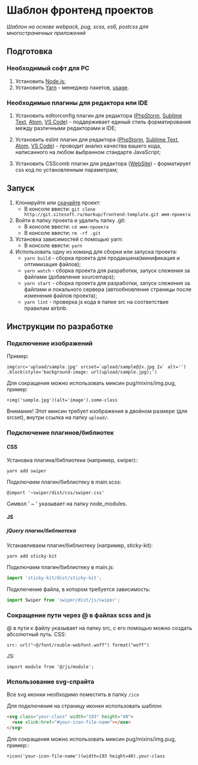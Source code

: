 # Шаблон фронтенд проектов

_Шаблон на основе webpack, pug, scss, es6, postcss для многостраничных приложений_

## Подготовка

### Необходимый софт для PC

1.  Установить [Node.js](https://nodejs.org/en/);
2.  Установить [Yarn](https://yarnpkg.com/lang/en/) - менеджер пакетов, [usage](https://yarnpkg.com/en/docs/usage).

### Необходимые плагины для редактора или IDE

1.  Установить editorconfig плагин для редактора ([PhpStorm](https://plugins.jetbrains.com/plugin/7294-editorconfig), [Sublime Text](https://packagecontrol.io/packages/EditorConfig), [Atom](https://atom.io/packages/linter-eslint), [VS Code](https://marketplace.visualstudio.com/items?itemName=EditorConfig.EditorConfig)) - поддерживает единый стиль форматирования между различными редакторами и IDE;

2.  Установить eslint плагин для редактора ([PhpStorm](https://www.jetbrains.com/help/phpstorm/eslint.html), [Sublime Text](https://packagecontrol.io/packages/ESLint), [Atom](https://atom.io/packages/editorconfig), [VS Code](https://marketplace.visualstudio.com/items?itemName=dbaeumer.vscode-eslint)) - проводит анализ качества вашего кода, написанного на любом выбранном стандарте JavaScript;

3.  Установить CSScomb плагин для редактора ([WebSite](http://csscomb.com)) - форматирует css код по установленным параметрам;

## Запуск

1.  Клонируйте или [скачайте](http://git.sitesoft.ru/markup/frontend-template.git) проект:
    - В консоле ввести: `git clone http://git.sitesoft.ru/markup/frontend-template.git имя-проекта`
2.  Войти в папку проекта и удалить папку .git:
    - В консоле ввести: `cd имя-проекта`
    - В консоле ввести: `rm -rf .git`
3.  Установка зависимостей с помощью yarn:
    - В консоле ввести: `yarn`
4.  Использовать одну из команд для сборки или запуска проекта:
    - `yarn build` - сборка проекта для продакшена(минификация и оптимизация файлов);
    - `yarn watch` - сборка проекта для разработки, запуск слежения за файлами (добавление sourcemaps);
    - `yarn start` - сборка проекта для разработки, запуск слежения за файлами и локального сервера (автообновление страницы после изменения файлов проекта);
    - `yarn lint` - проверка js кода в папке src на соответствие правилам airbnb.

## Инструкции по разработке

### Подключение изображений

Пример:

```pug
img(src='upload/sample.jpg' srcset=`upload/sample@2x.jpg 2x` alt='')
.block(style='background-image: url(upload/sample.jpg);')
```

Для сокращения можно использовать миксин pug/mixins/img.pug, пример:

```pug
+img('sample.jpg')(alt='image').some-class
```

Внимание! Этот миксин требует изображения в двойном размере (для srcset), внутри ссылка на папку `upload/`.

### Подключение плагинов/библиотек

#### CSS

Установка плагина/библиотеки (например, swiper)::

```
yarn add swiper
```

Подключаем плагин/библиотеку в main.scss:

```
@import '~swiper/dist/css/swiper.css'
```

Символ ' ~ ' указывает на папку node_modules.

#### JS

##### jQuery плагин/библиотека

Устанавливаем плагин/библиотеку (например, sticky-kit):

```
yarn add sticky-kit
```

Подключаем плагин/библиотеку в main.js:

```js
import 'sticky-kit/dist/sticky-kit';
```

Подключение файла, в котором требуется зависимость:

```js
import Swiper from 'swiper/dist/js/swiper';
```

### Сокращение пути через @ в файлах scss and js

@ в пути к файлу указывает на папку src, с его помощью можно создать абсолютный путь.
CSS:

```
src: url("~@/font/rouble-webfont.woff") format("woff")
```

JS:

```
import module from '@/js/module';
```

### Использование svg-спрайта

Все svg иконки необходимо поместить в папку `/ico`

Для подключения на страницу иконки использовать шаблон:

```html или pug
<svg class="your-class" width="193" height="40">
  <use xlink:href="#your-icon-file-name"></use>
</svg>
```

Для сокращения можно использовать миксин pug/mixins/img.pug, пример::

```pug
+icon('your-icon-file-name')(width=193 height=40).your-class
```
